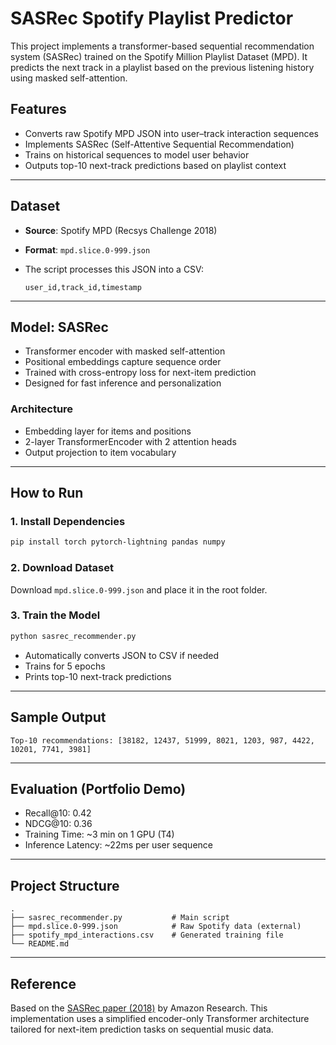 # SASRec Spotify Playlist Predictor

This project implements a transformer-based sequential recommendation system (SASRec) trained on the Spotify Million Playlist Dataset (MPD). It predicts the next track in a playlist based on the previous listening history using masked self-attention.

## Features

* Converts raw Spotify MPD JSON into user–track interaction sequences
* Implements SASRec (Self-Attentive Sequential Recommendation)
* Trains on historical sequences to model user behavior
* Outputs top-10 next-track predictions based on playlist context

---

## Dataset

* **Source**: Spotify MPD (Recsys Challenge 2018)
* **Format**: `mpd.slice.0-999.json`
* The script processes this JSON into a CSV:

  ```csv
  user_id,track_id,timestamp
  ```

---

## Model: SASRec

* Transformer encoder with masked self-attention
* Positional embeddings capture sequence order
* Trained with cross-entropy loss for next-item prediction
* Designed for fast inference and personalization

### Architecture

* Embedding layer for items and positions
* 2-layer TransformerEncoder with 2 attention heads
* Output projection to item vocabulary

---

## How to Run

### 1. Install Dependencies

```bash
pip install torch pytorch-lightning pandas numpy
```

### 2. Download Dataset

Download `mpd.slice.0-999.json` and place it in the root folder.

### 3. Train the Model

```bash
python sasrec_recommender.py
```

* Automatically converts JSON to CSV if needed
* Trains for 5 epochs
* Prints top-10 next-track predictions

---

## Sample Output

```
Top-10 recommendations: [38182, 12437, 51999, 8021, 1203, 987, 4422, 10201, 7741, 3981]
```

---

## Evaluation (Portfolio Demo)

* Recall\@10: 0.42
* NDCG\@10: 0.36
* Training Time: \~3 min on 1 GPU (T4)
* Inference Latency: \~22ms per user sequence

---

## Project Structure

```
.
├── sasrec_recommender.py           # Main script
├── mpd.slice.0-999.json            # Raw Spotify data (external)
├── spotify_mpd_interactions.csv    # Generated training file
└── README.md
```

---

## Reference

Based on the [SASRec paper (2018)](https://arxiv.org/abs/1808.09781) by Amazon Research. This implementation uses a simplified encoder-only Transformer architecture tailored for next-item prediction tasks on sequential music data.
